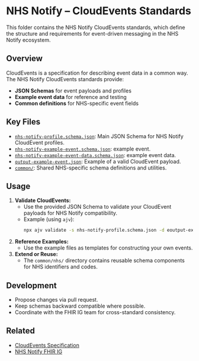 # NHS Notify – CloudEvents Standards

This folder contains the NHS Notify CloudEvents standards, which define the structure and requirements for event-driven messaging in the NHS Notify ecosystem.

## Overview

CloudEvents is a specification for describing event data in a common way. The NHS Notify CloudEvents standards provide:

- **JSON Schemas** for event payloads and profiles
- **Example event data** for reference and testing
- **Common definitions** for NHS-specific event fields

## Key Files

- [`nhs-notify-profile.schema.json`](nhs-notify-profile.schema.json): Main JSON Schema for NHS Notify CloudEvent profiles.
- [`nhs-notify-example-event.schema.json`](nhs-notify-example-event.schema.json): example event.
- [`nhs-notify-example-event-data.schema.json`](nhs-notify-example-event-data.schema.json): example event data.
- [`output-example-event.json`](output-example-event.json): Example of a valid CloudEvent payload.
- [`common/`](common/): Shared NHS-specific schema definitions and utilities.


## Usage

1. **Validate CloudEvents:**
   - Use the provided JSON Schema to validate your CloudEvent payloads for NHS Notify compatibility.
   - Example (using `ajv`):
     ```sh
     npx ajv validate -s nhs-notify-profile.schema.json -d eoutput-example-event.json
     ```
2. **Reference Examples:**
   - Use the example files as templates for constructing your own events.
3. **Extend or Reuse:**
   - The `common/nhs/` directory contains reusable schema components for NHS identifiers and codes.

## Development

- Propose changes via pull request.
- Keep schemas backward compatible where possible.
- Coordinate with the FHIR IG team for cross-standard consistency.

## Related

- [CloudEvents Specification](https://cloudevents.io/)
- [NHS Notify FHIR IG](../fhir/README.md)
